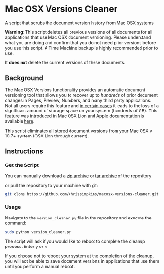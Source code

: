 # Mac OSX Versions Cleaner

A script that scrubs the document version history from Mac OSX systems

**Warning**: This script deletes all previous versions of all documents for all applications that use Mac OSX document versioning.  Please understand what you are doing and confirm that you do not need prior versions before you use this script.  A Time Machine backup is highly recommended prior to use.

It **does not** delete the current versions of these documents.

## Background

The Mac OSX Versions functionality provides an automatic document versioning tool that allows you to recover up to *hundreds* of prior document changes in Pages, Preview, Numbers, and many third party applications.  Not all users require this feature and [in certain cases](https://medium.com/thomasdegry/how-sketch-took-over-200gb-of-our-macbooks-cb7dd10c8163) it leads to the loss of a significant amount of storage space on your system (hundreds of GB).  This feature was introduced in Mac OSX Lion and Apple documentation is available [here](https://support.apple.com/en-us/HT202255).

This script eliminates all stored document versions from your Mac OSX v 10.7+ system (OSX Lion through current).

## Instructions

### Get the Script

You can manually download a [zip archive](https://github.com/chrissimpkins/macosx-versions-cleaner/archive/master.zip) or [tar archive](https://github.com/chrissimpkins/macosx-versions-cleaner/archive/master.tar.gz) of the repository

or pull the repository to your machine with git:

```sh
git clone https://github.com/chrissimpkins/macosx-versions-cleaner.git
```

### Usage

Navigate to the `version_cleaner.py` file in the repository and execute the command:

```sh
sudo python version_cleaner.py
```

The script will ask if you would like to reboot to complete the cleanup process.  Enter `y` or `n`.

If you choose not to reboot your system at the completion of the cleanup, you will not be able to save document versions in applications that use them until you perform a manual reboot.



